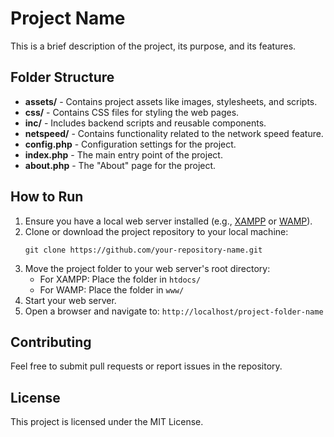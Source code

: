 <h1>Project Name</h1>
<p>This is a brief description of the project, its purpose, and its features.</p>

<h2>Folder Structure</h2>
<ul>
        <li><strong>assets/</strong> - Contains project assets like images, stylesheets, and scripts.</li>
        <li><strong>css/</strong> - Contains CSS files for styling the web pages.</li>
        <li><strong>inc/</strong> - Includes backend scripts and reusable components.</li>
        <li><strong>netspeed/</strong> - Contains functionality related to the network speed feature.</li>
        <li><strong>config.php</strong> - Configuration settings for the project.</li>
        <li><strong>index.php</strong> - The main entry point of the project.</li>
        <li><strong>about.php</strong> - The "About" page for the project.</li>
</ul>

<h2>How to Run</h2>
<ol>
        <li>Ensure you have a local web server installed (e.g., <a href="https://www.apachefriends.org/index.html">XAMPP</a> or <a href="https://www.wampserver.com/">WAMP</a>).</li>
        <li>Clone or download the project repository to your local machine:</li>
        <pre><code>git clone https://github.com/your-repository-name.git</code></pre>
        <li>Move the project folder to your web server's root directory:
            <ul>
                <li>For XAMPP: Place the folder in <code>htdocs/</code></li>
                <li>For WAMP: Place the folder in <code>www/</code></li>
            </ul>
        </li>
        <li>Start your web server.</li>
        <li>Open a browser and navigate to: <code>http://localhost/project-folder-name</code></li>
</ol>

<h2>Contributing</h2>
<p>Feel free to submit pull requests or report issues in the repository.</p>

<h2>License</h2>
<p>This project is licensed under the MIT License.</p>
